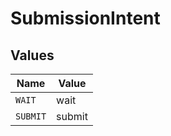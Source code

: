 # SubmissionIntent


## Values

| Name     | Value    |
| -------- | -------- |
| `WAIT`   | wait     |
| `SUBMIT` | submit   |